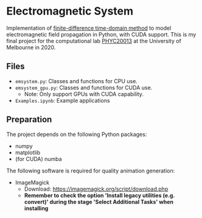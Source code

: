 # Electromagnetic System

Implementation of [finite-difference time-domain method](https://ieeexplore.ieee.org/document/1138693/) to model electromagnetic field propagation in Python, with CUDA support. This is my final project for the computational lab [PHYC20013](https://handbook.unimelb.edu.au/2020/subjects/phyc20013) at the University of Melbourne in 2020.

## Files

* `emsystem.py`: Classes and functions for CPU use.
* `emsystem_gpu.py`: Classes and functions for CUDA use.
  * Note: Only support GPUs with CUDA capability.
* `Examples.ipynb`: Example applications

## Preparation

The project depends on the following Python packages:

* numpy
* matplotlib
* (for CUDA) numba

The following software is required for quality animation generation:

* ImageMagick
  * Download: <https://imagemagick.org/script/download.php>
  * **Remember to check the option 'Install legacy utilities (e.g. convert)' during the stage 'Select Additional Tasks' when installing**
